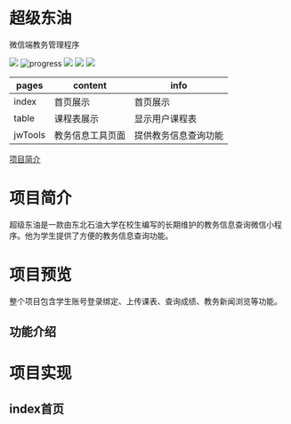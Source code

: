 超级东油
=============================
微信端教务管理程序

![](https://img.shields.io/npm/l/vue.svg)
![progress](http://progressed.io/bar/50?title=progress)
![](https://img.shields.io/static/v1.svg?label=微信开发者工具&message=v1.02&color=brightgreen)
![](https://img.shields.io/static/v1.svg?label=coverage&message=100%&color=brightgreen)
![](https://img.shields.io/static/v1.svg?label=license&message=MIT&color=blue)  

|pages|content|info|
|----|-------|---|
|index|首页展示|首页展示|
|table|课程表展示|显示用户课程表|
|jwTools|教务信息工具页面|提供教务信息查询功能|
[项目简介](#项目简介)
# 项目简介
超级东油是一款由东北石油大学在校生编写的长期维护的教务信息查询微信小程序。他为学生提供了方便的教务信息查询功能。
# 项目预览
整个项目包含学生账号登录绑定、上传课表、查询成绩、教务新闻浏览等功能。
## 功能介绍
# 项目实现
## index首页
## 
